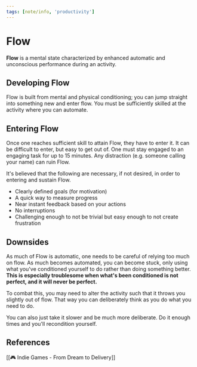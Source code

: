 ```yaml
---
tags: [note/info, 'productivity']
---
```

# Flow
**Flow** is a mental state characterized by enhanced automatic and unconscious performance during an activity. 

## Developing Flow
Flow is built from mental and physical conditioning; you can jump straight into something new and enter flow. You must be sufficiently skilled at the activity where you can automate.

## Entering Flow
Once one reaches sufficient skill to attain Flow, they have to enter it. It can be difficult to enter, but easy to get out of. One must stay engaged to an engaging task for up to 15 minutes. Any distraction (e.g. someone calling your name) can ruin Flow.

It's believed that the following are necessary, if not desired, in order to entering and sustain Flow.
- Clearly defined goals (for motivation)
- A quick way to measure progress
- Near instant feedback based on your actions
- No interruptions
- Challenging enough to not be trivial but easy enough to not create frustration

## Downsides
As much of Flow is automatic, one needs to be careful of relying too much on flow. As much becomes automated, you can become stuck, only using what you've conditioned yourself to do rather than doing something better. **This is especially troublesome when what's been conditioned is not perfect, and it will never be perfect.**

To combat this, you may need to alter the activity such that it throws you slightly out of flow. That way you can deliberately think as you do what you need to do.

You can also just take it slower and be much more deliberate. Do it enough times and you'll recondition yourself.

## References
[[🎮 Indie Games - From Dream to Delivery]]